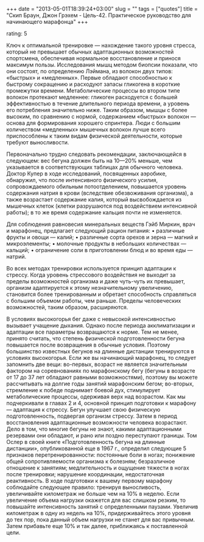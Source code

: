 +++
date = "2013-05-01T18:39:24+03:00"
slug = ""
tags = ["quotes"]
title = "Скип Браун, Джон Грэхем - Цель-42. Практическое руководство для начинающего марафонца"
+++

rating: 5

Ключ к оптимальной тренировке — нахождение такого уровня стресса, который не
превышает обычных адаптационных возможностей спортсмена, обеспечивая нормальное
восстановление и принося максимум пользы.  Исследования мышц методом биопсии
показали, что они состоят, по определению Лэймана, из волокон двух типов:
«быстрых» и «медленных». Первые обладают способностью к быстрому сокращению и
расходуют запасы гликогена в короткие промежутки времени.  Метаболические
процессы во втором типе волокон протекают медленнее: гликоген расходуется с
большей эффективностью в течение длительного периода времени, а уровень его
потребления значительно ниже. Таким образом, мышцы с более высоким, по сравнению
с нормой, содержанием «быстрых» волокон — основа для формирования хорошего
спринтера.  Люди с большим количеством «медленных» мышечных волокон лучше всего
приспособлены к таким видам физической деятельности, которые требуют
выносливости.

Первоначально трудно следовать рекомендации, заключающейся в следующем: вес
бегуна должен быть на 10—20% меньше, чем указывается в соответствующих таблицах
для обычного человека.  Доктор Купер в ходе исследований, посвященных аэробике,
обнаружил, что после интенсивного физического усилия, сопровождаемого обильным
потоотделением, повышается уровень содержания натрия в крови (вследствие
обезвоживания организма), а также возрастает содержание калия, который
высвобождается из мышечных клеток (клетки разрушаются под воздействием
интенсивной работы); в то же время содержание кальция почти не изменяется.

Для соблюдения равновесия минеральных веществ Гэйб Миркин, врач и
марафонец, предлагает следующий рацион питания:
• различные фрукты и овощи — калий;
• различные сорта орехов и зерна — магний и микроэлементы;
• молочные продукты в небольших количествах — кальций;
• ограничение соли в приготовлении блюд и во время еды — натрий.

Во всех методах тренировки используется принцип адаптации к стрессу. Когда
уровень стрессового воздействия не выходит за пределы возможностей организма и
даже чуть-чуть их превышает, организм адаптируется к этому незначительному
увеличению, становится более тренированным и обретает способность справляться с
большим объемом работы, чем раньше. Пределы человеческих возможностей, таким
образом, расширяются.

В условиях высокогорья бег даже с невысокой интенсивностью вызывает учащение
дыхания. Однако после периода акклиматизации и адаптации все параметры
возвращаются к норме. Тем не менее, принято считать, что степень физической
подготовленности бегуна повышается после возвращения в обычные условия. Поэтому
большинство известных бегунов на длинные дистанции тренируются в условиях
высокогорья.  Если же вы начинающий марафонец, то следует запомнить две вещи:
во-первых, возраст не является значительным фактором на соревнованиях по
марафонскому бегу (бегуны в возрасте от 17 до 37 лет обладают равными
возможностями), поэтому вы можете рассчитывать на долгие годы занятий
марафонским бегом; во-вторых, стремление к победе поднимает боевой дух,
стимулирует метаболические процессы, одерживая верх над возрастом.  Как мы
подчеркивали в главах 2 и 4, основной принцип подготовки к марафону — адаптация
к стрессу. Бегун улучшает свою физическую подготовленность, подвергая организм
стрессу. Затем в период восстановления адаптационные возможности человека
возрастают. Дело в том, что многие бегуны не знают, какими адаптационными
резервами они обладают, и рано или поздно переступают границы.  Том Ослер в
своей книге «Подготовленность бегуна на длинные дистанции», опубликованной еще в
1967 г., определил следующие 5 признаков перетренированности: постоянные боли в
ногах; понижение общей сопротивляемости организма к болезням; безразличное
отношение к занятиям; медлительность и ощущение тяжести в ногах после
тренировки; нарушение координации, недостаточная реактивность.  В ходе
подготовки к вашему первому марафону соблюдайте следующее правило: тренируя
выносливость, увеличивайте километраж не больше чем на 10% в неделю. Если
увеличение объема нагрузки окажется для вас слишком резким, то повышайте
интенсивность занятий с определенными паузами. Увеличив километраж в одну из
недель на 10%, придерживайтесь этого уровня до тех пор, пока данный объем
нагрузки не станет для вас привычным. Затем прибавьте еще 10% и так далее,
приближаясь к поставленной цели.
